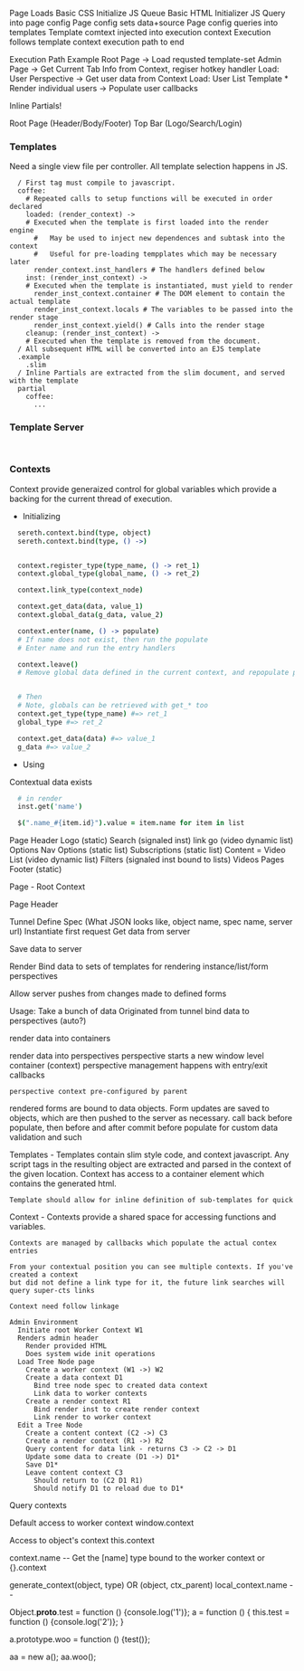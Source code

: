 Page Loads
  Basic CSS
  Initialize JS Queue
  Basic HTML
  Initializer JS
    Query into page config
    Page config sets data+source
    Page config queries into templates
      Template comtext injected into execution context
      Execution follows template context execution path to end

Execution Path Example
  Root Page -> Load requsted template-set
    Admin Page -> Get Current Tab Info from Context, regiser hotkey handler
Load: User Perspective -> Get user data from Context
Load:   User List Template
          * Render individual users -> Populate user callbacks


Inline Partials!

Root Page (Header/Body/Footer)
  Top Bar (Logo/Search/Login)


### Templates
Need a single view file per controller. All template selection happens in JS.

```slim
  / First tag must compile to javascript.
  coffee:
    # Repeated calls to setup functions will be executed in order declared
    loaded: (render_context) ->
    # Executed when the template is first loaded into the render engine
      #   May be used to inject new dependences and subtask into the context
      #   Useful for pre-loading tempplates which may be necessary later
      render_context.inst_handlers # The handlers defined below
    inst: (render_inst_context) ->
    # Executed when the template is instantiated, must yield to render
      render_inst_context.container # The DOM element to contain the actual template
      render_inst_context.locals # The variables to be passed into the render stage
      render_inst_context.yield() # Calls into the render stage
    cleanup: (render_inst_context) ->
    # Executed when the template is removed from the document.
  / All subsequent HTML will be converted into an EJS template
  .example
    .slim
  / Inline Partials are extracted from the slim document, and served with the template
  partial
    coffee:
      ...
```

### Template Server
```ruby
  
```

### Contexts

  Context provide generaized control for global variables which provide a backing
  for the current thread of execution.

  - Initializing

```coffee
  sereth.context.bind(type, object)
  sereth.context.bind(type, () ->)


  context.register_type(type_name, () -> ret_1)
  context.global_type(global_name, () -> ret_2)

  context.link_type(context_node)

  context.get_data(data, value_1)
  context.global_data(g_data, value_2)

  context.enter(name, () -> populate)
  # If name does not exist, then run the populate
  # Enter name and run the entry handlers

  context.leave()
  # Remove global data defined in the current context, and repopulate parent entry


  # Then
  # Note, globals can be retrieved with get_* too
  context.get_type(type_name) #=> ret_1
  global_type #=> ret_2

  context.get_data(data) #=> value_1
  g_data #=> value_2


```

  - Using

  Contextual data exists 

```coffee
  # in render
  inst.get('name')

  $(".name_#{item.id}").value = item.name for item in list

```
Page
  Header
    Logo (static)
    Search (signaled inst) link go (video dynamic list)
  Options
    Nav Options (static list)
    Subscriptions (static list)
  Content = Video List (video dynamic list)
    Filters (signaled inst bound to lists)
    Videos 
    Pages
  Footer (static)


Page - Root Context
  

Page
  Header



Tunnel
  Define Spec (What JSON looks like, object name, spec name, server url)
  Instantiate first request
  Get data from server

  Save data to server

Render
  Bind data to sets of templates for rendering instance/list/form perspectives

  Allow server pushes from changes made to defined forms


Usage:
  Take a bunch of data
  Originated from tunnel
  bind data to perspectives (auto?)

  render data into containers

  render data into perspectives
    perspective starts a new window level container (context)
    perspective management happens with entry/exit callbacks

    perspective context pre-configured by parent

  rendered forms are bound to data objects. Form updates are saved to objects, which are then
  pushed to the server as necessary.
    call back before populate, then before and after commit
    before populate for custom data validation and such


  Templates - 
    Templates contain slim style code, and context javascript. 
    Any script tags in the resulting object are extracted and parsed in the context of
    the given location. Context has access to a container element which contains the
    generated html. 

    Template should allow for inline definition of sub-templates for quick 

  Context - 
    Contexts provide a shared space for accessing functions and variables. 

    Contexts are managed by callbacks which populate the actual contex entries

    From your contextual position you can see multiple contexts. If you've created a context
    but did not define a link type for it, the future link searches will query super-cts links

    Context need follow linkage

    Admin Environment
      Initiate root Worker Context W1
      Renders admin header
        Render provided HTML
        Does system wide init operations
      Load Tree Node page
        Create a worker context (W1 ->) W2
        Create a data context D1
          Bind tree node spec to created data context
          Link data to worker contexts
        Create a render context R1
          Bind render inst to create render context
          Link render to worker context
      Edit a Tree Node
        Create a content context (C2 ->) C3
        Create a render context (R1 ->) R2
        Query content for data link - returns C3 -> C2 -> D1
        Update some data to create (D1 ->) D1*
        Save D1*
        Leave content context C3
          Should return to (C2 D1 R1)
          Should notify D1 to reload due to D1*

Query contexts 

  Default access to worker context
    window.context

  Access to object's context
    this.context

  context.name -- Get the [name] type bound to the worker
    context or {}.context 

  generate_context(object, type) OR (object, ctx_parent)
  local_context.name --




Object.__proto__.test = function () {console.log('1')};
a = function () {
  this.test = function () {console.log('2')};
}

a.prototype.woo = function () {test()};

aa = new a();
aa.woo();